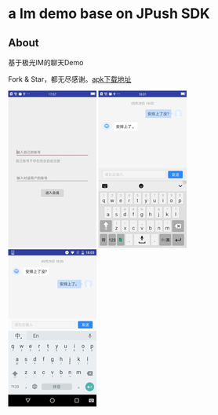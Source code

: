 a Im demo base on JPush SDK
================================

## About
基于极光IM的聊天Demo

Fork & Star，都无尽感谢。[apk下载地址](https://fir.im/mlim?)

![Sample 2](art/im_demo_pic_1.png) ![Sample 2](art/im_demo_pic_2.png) ![Sample 2](art/im_demo_pic_3.png) 
